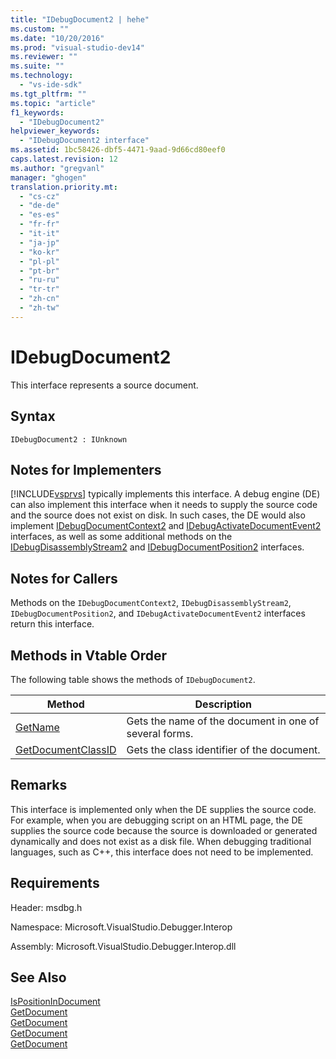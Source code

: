 ```yaml
---
title: "IDebugDocument2 | hehe"
ms.custom: ""
ms.date: "10/20/2016"
ms.prod: "visual-studio-dev14"
ms.reviewer: ""
ms.suite: ""
ms.technology: 
  - "vs-ide-sdk"
ms.tgt_pltfrm: ""
ms.topic: "article"
f1_keywords: 
  - "IDebugDocument2"
helpviewer_keywords: 
  - "IDebugDocument2 interface"
ms.assetid: 1bc58426-dbf5-4471-9aad-9d66cd80eef0
caps.latest.revision: 12
ms.author: "gregvanl"
manager: "ghogen"
translation.priority.mt: 
  - "cs-cz"
  - "de-de"
  - "es-es"
  - "fr-fr"
  - "it-it"
  - "ja-jp"
  - "ko-kr"
  - "pl-pl"
  - "pt-br"
  - "ru-ru"
  - "tr-tr"
  - "zh-cn"
  - "zh-tw"
---
```

# IDebugDocument2
This interface represents a source document.  
  
## Syntax  
  
```  
IDebugDocument2 : IUnknown  
```  
  
## Notes for Implementers  
 [!INCLUDE[vsprvs](../code-quality/includes/vsprvs_md.md)] typically implements this interface. A debug engine (DE) can also implement this interface when it needs to supply the source code and the source does not exist on disk.  In such cases, the DE would also implement [IDebugDocumentContext2](../extensibility-debugger-reference/idebugdocumentcontext2.md) and [IDebugActivateDocumentEvent2](../extensibility-debugger-reference/idebugactivatedocumentevent2.md) interfaces, as well as some additional methods on the [IDebugDisassemblyStream2](../extensibility-debugger-reference/idebugdisassemblystream2.md) and [IDebugDocumentPosition2](../extensibility-debugger-reference/idebugdocumentposition2.md) interfaces.  
  
## Notes for Callers  
 Methods on the `IDebugDocumentContext2`, `IDebugDisassemblyStream2`, `IDebugDocumentPosition2`, and `IDebugActivateDocumentEvent2` interfaces return this interface.  
  
## Methods in Vtable Order  
 The following table shows the methods of `IDebugDocument2`.  
  
|Method|Description|  
|------------|-----------------|  
|[GetName](../extensibility-debugger-reference/idebugdocument2--getname.md)|Gets the name of the document in one of several forms.|  
|[GetDocumentClassID](../extensibility-debugger-reference/idebugdocument2--getdocumentclassid.md)|Gets the class identifier of the document.|  
  
## Remarks  
 This interface is implemented only when the DE supplies the source code. For example, when you are debugging script on an HTML page, the DE supplies the source code because the source is downloaded or generated dynamically and does not exist as a disk file. When debugging traditional languages, such as C++, this interface does not need to be implemented.  
  
## Requirements  
 Header: msdbg.h  
  
 Namespace: Microsoft.VisualStudio.Debugger.Interop  
  
 Assembly: Microsoft.VisualStudio.Debugger.Interop.dll  
  
## See Also  
 [IsPositionInDocument](../extensibility-debugger-reference/idebugdocumentposition2--ispositionindocument.md)   
 [GetDocument](../extensibility-debugger-reference/idebugactivatedocumentevent2--getdocument.md)   
 [GetDocument](../extensibility-debugger-reference/idebugdocumentcontext2--getdocument.md)   
 [GetDocument](../extensibility-debugger-reference/idebugdocumentposition2--getdocument.md)   
 [GetDocument](../extensibility-debugger-reference/idebugdisassemblystream2--getdocument.md)